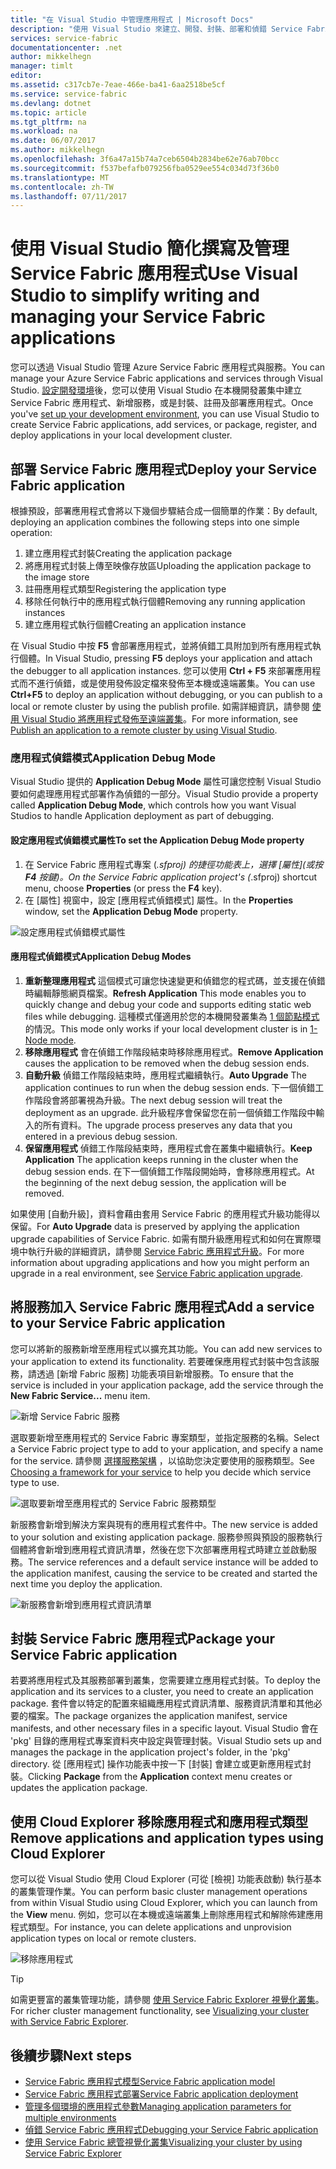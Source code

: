 ```yaml
---
title: "在 Visual Studio 中管理應用程式 | Microsoft Docs"
description: "使用 Visual Studio 來建立、開發、封裝、部署和偵錯 Service Fabric 應用程式和服務。"
services: service-fabric
documentationcenter: .net
author: mikkelhegn
manager: timlt
editor: 
ms.assetid: c317cb7e-7eae-466e-ba41-6aa2518be5cf
ms.service: service-fabric
ms.devlang: dotnet
ms.topic: article
ms.tgt_pltfrm: na
ms.workload: na
ms.date: 06/07/2017
ms.author: mikkelhegn
ms.openlocfilehash: 3f6a47a15b74a7ceb6504b2834be62e76ab70bcc
ms.sourcegitcommit: f537befafb079256fba0529ee554c034d73f36b0
ms.translationtype: MT
ms.contentlocale: zh-TW
ms.lasthandoff: 07/11/2017
---
```

# <a name="use-visual-studio-to-simplify-writing-and-managing-your-service-fabric-applications"></a><span data-ttu-id="2ceb7-103">使用 Visual Studio 簡化撰寫及管理 Service Fabric 應用程式</span><span class="sxs-lookup"><span data-stu-id="2ceb7-103">Use Visual Studio to simplify writing and managing your Service Fabric applications</span></span>
<span data-ttu-id="2ceb7-104">您可以透過 Visual Studio 管理 Azure Service Fabric 應用程式與服務。</span><span class="sxs-lookup"><span data-stu-id="2ceb7-104">You can manage your Azure Service Fabric applications and services through Visual Studio.</span></span> <span data-ttu-id="2ceb7-105">[設定開發環境](service-fabric-get-started.md)後，您可以使用 Visual Studio 在本機開發叢集中建立 Service Fabric 應用程式、新增服務，或是封裝、註冊及部署應用程式。</span><span class="sxs-lookup"><span data-stu-id="2ceb7-105">Once you've [set up your development environment](service-fabric-get-started.md), you can use Visual Studio to create Service Fabric applications, add services, or package, register, and deploy applications in your local development cluster.</span></span>

## <a name="deploy-your-service-fabric-application"></a><span data-ttu-id="2ceb7-106">部署 Service Fabric 應用程式</span><span class="sxs-lookup"><span data-stu-id="2ceb7-106">Deploy your Service Fabric application</span></span>
<span data-ttu-id="2ceb7-107">根據預設，部署應用程式會將以下幾個步驟結合成一個簡單的作業：</span><span class="sxs-lookup"><span data-stu-id="2ceb7-107">By default, deploying an application combines the following steps into one simple operation:</span></span>

1. <span data-ttu-id="2ceb7-108">建立應用程式封裝</span><span class="sxs-lookup"><span data-stu-id="2ceb7-108">Creating the application package</span></span>
2. <span data-ttu-id="2ceb7-109">將應用程式封裝上傳至映像存放區</span><span class="sxs-lookup"><span data-stu-id="2ceb7-109">Uploading the application package to the image store</span></span>
3. <span data-ttu-id="2ceb7-110">註冊應用程式類型</span><span class="sxs-lookup"><span data-stu-id="2ceb7-110">Registering the application type</span></span>
4. <span data-ttu-id="2ceb7-111">移除任何執行中的應用程式執行個體</span><span class="sxs-lookup"><span data-stu-id="2ceb7-111">Removing any running application instances</span></span>
5. <span data-ttu-id="2ceb7-112">建立應用程式執行個體</span><span class="sxs-lookup"><span data-stu-id="2ceb7-112">Creating an application instance</span></span>

<span data-ttu-id="2ceb7-113">在 Visual Studio 中按 **F5** 會部署應用程式，並將偵錯工具附加到所有應用程式執行個體。</span><span class="sxs-lookup"><span data-stu-id="2ceb7-113">In Visual Studio, pressing **F5** deploys your application and attach the debugger to all application instances.</span></span> <span data-ttu-id="2ceb7-114">您可以使用 **Ctrl + F5** 來部署應用程式而不進行偵錯，或是使用發佈設定檔來發佈至本機或遠端叢集。</span><span class="sxs-lookup"><span data-stu-id="2ceb7-114">You can use **Ctrl+F5** to deploy an application without debugging, or you can publish to a local or remote cluster by using the publish profile.</span></span> <span data-ttu-id="2ceb7-115">如需詳細資訊，請參閱 [使用 Visual Studio 將應用程式發佈至遠端叢集](service-fabric-publish-app-remote-cluster.md)。</span><span class="sxs-lookup"><span data-stu-id="2ceb7-115">For more information, see [Publish an application to a remote cluster by using Visual Studio](service-fabric-publish-app-remote-cluster.md).</span></span>

### <a name="application-debug-mode"></a><span data-ttu-id="2ceb7-116">應用程式偵錯模式</span><span class="sxs-lookup"><span data-stu-id="2ceb7-116">Application Debug Mode</span></span>
<span data-ttu-id="2ceb7-117">Visual Studio 提供的 **Application Debug Mode** 屬性可讓您控制 Visual Studio 要如何處理應用程式部署作為偵錯的一部分。</span><span class="sxs-lookup"><span data-stu-id="2ceb7-117">Visual Studio provide a property called **Application Debug Mode**, which controls how you want Visual Studios to handle Application deployment as part of debugging.</span></span>

#### <a name="to-set-the-application-debug-mode-property"></a><span data-ttu-id="2ceb7-118">設定應用程式偵錯模式屬性</span><span class="sxs-lookup"><span data-stu-id="2ceb7-118">To set the Application Debug Mode property</span></span>
1. <span data-ttu-id="2ceb7-119">在 Service Fabric 應用程式專案 (*.sfproj) 的捷徑功能表上，選擇 [屬性]\(或按 **F4** 按鍵)。</span><span class="sxs-lookup"><span data-stu-id="2ceb7-119">On the Service Fabric application project's (*.sfproj) shortcut menu, choose **Properties** (or press the **F4** key).</span></span>
2. <span data-ttu-id="2ceb7-120">在 [屬性] 視窗中，設定 [應用程式偵錯模式] 屬性。</span><span class="sxs-lookup"><span data-stu-id="2ceb7-120">In the **Properties** window, set the **Application Debug Mode** property.</span></span>

![設定應用程式偵錯模式屬性][debugmodeproperty]

#### <a name="application-debug-modes"></a><span data-ttu-id="2ceb7-122">應用程式偵錯模式</span><span class="sxs-lookup"><span data-stu-id="2ceb7-122">Application Debug Modes</span></span>

1. <span data-ttu-id="2ceb7-123">**重新整理應用程式** 這個模式可讓您快速變更和偵錯您的程式碼，並支援在偵錯時編輯靜態網頁檔案。</span><span class="sxs-lookup"><span data-stu-id="2ceb7-123">**Refresh Application** This mode enables you to quickly change and debug your code and supports editing static web files while debugging.</span></span> <span data-ttu-id="2ceb7-124">這種模式僅適用於您的本機開發叢集為 [1 個節點模式](/service-fabric-get-started-with-a-local-cluster.md#one-node-and-five-node-cluster-mode)的情況。</span><span class="sxs-lookup"><span data-stu-id="2ceb7-124">This mode only works if your local development cluster is in [1-Node mode](/service-fabric-get-started-with-a-local-cluster.md#one-node-and-five-node-cluster-mode).</span></span>
2. <span data-ttu-id="2ceb7-125">**移除應用程式** 會在偵錯工作階段結束時移除應用程式。</span><span class="sxs-lookup"><span data-stu-id="2ceb7-125">**Remove Application** causes the application to be removed when the debug session ends.</span></span>
3. <span data-ttu-id="2ceb7-126">**自動升級** 偵錯工作階段結束時，應用程式繼續執行。</span><span class="sxs-lookup"><span data-stu-id="2ceb7-126">**Auto Upgrade** The application continues to run when the debug session ends.</span></span> <span data-ttu-id="2ceb7-127">下一個偵錯工作階段會將部署視為升級。</span><span class="sxs-lookup"><span data-stu-id="2ceb7-127">The next debug session will treat the deployment as an upgrade.</span></span> <span data-ttu-id="2ceb7-128">此升級程序會保留您在前一個偵錯工作階段中輸入的所有資料。</span><span class="sxs-lookup"><span data-stu-id="2ceb7-128">The upgrade process preserves any data that you entered in a previous debug session.</span></span>
4. <span data-ttu-id="2ceb7-129">**保留應用程式** 偵錯工作階段結束時，應用程式會在叢集中繼續執行。</span><span class="sxs-lookup"><span data-stu-id="2ceb7-129">**Keep Application** The application keeps running in the cluster when the debug session ends.</span></span> <span data-ttu-id="2ceb7-130">在下一個偵錯工作階段開始時，會移除應用程式。</span><span class="sxs-lookup"><span data-stu-id="2ceb7-130">At the beginning of the next debug session, the application will be removed.</span></span>

<span data-ttu-id="2ceb7-131">如果使用 [自動升級]，資料會藉由套用 Service Fabric 的應用程式升級功能得以保留。</span><span class="sxs-lookup"><span data-stu-id="2ceb7-131">For **Auto Upgrade** data is preserved by applying the application upgrade capabilities of Service Fabric.</span></span> <span data-ttu-id="2ceb7-132">如需有關升級應用程式和如何在實際環境中執行升級的詳細資訊，請參閱 [Service Fabric 應用程式升級](service-fabric-application-upgrade.md)。</span><span class="sxs-lookup"><span data-stu-id="2ceb7-132">For more information about upgrading applications and how you might perform an upgrade in a real environment, see [Service Fabric application upgrade](service-fabric-application-upgrade.md).</span></span>

## <a name="add-a-service-to-your-service-fabric-application"></a><span data-ttu-id="2ceb7-133">將服務加入 Service Fabric 應用程式</span><span class="sxs-lookup"><span data-stu-id="2ceb7-133">Add a service to your Service Fabric application</span></span>
<span data-ttu-id="2ceb7-134">您可以將新的服務新增至應用程式以擴充其功能。</span><span class="sxs-lookup"><span data-stu-id="2ceb7-134">You can add new services to your application to extend its functionality.</span></span>  <span data-ttu-id="2ceb7-135">若要確保應用程式封裝中包含該服務，請透過 [新增 Fabric 服務]  功能表項目新增服務。</span><span class="sxs-lookup"><span data-stu-id="2ceb7-135">To ensure that the service is included in your application package, add the service through the **New Fabric Service...** menu item.</span></span>

![新增 Service Fabric 服務][newservice]

<span data-ttu-id="2ceb7-137">選取要新增至應用程式的 Service Fabric 專案類型，並指定服務的名稱。</span><span class="sxs-lookup"><span data-stu-id="2ceb7-137">Select a Service Fabric project type to add to your application, and specify a name for the service.</span></span>  <span data-ttu-id="2ceb7-138">請參閱 [選擇服務架構](service-fabric-choose-framework.md) ，以協助您決定要使用的服務類型。</span><span class="sxs-lookup"><span data-stu-id="2ceb7-138">See [Choosing a framework for your service](service-fabric-choose-framework.md) to help you decide which service type to use.</span></span>

![選取要新增至應用程式的 Service Fabric 服務類型][addserviceproject]

<span data-ttu-id="2ceb7-140">新服務會新增到解決方案與現有的應用程式套件中。</span><span class="sxs-lookup"><span data-stu-id="2ceb7-140">The new service is added to your solution and existing application package.</span></span> <span data-ttu-id="2ceb7-141">服務參照與預設的服務執行個體將會新增到應用程式資訊清單，然後在您下次部署應用程式時建立並啟動服務。</span><span class="sxs-lookup"><span data-stu-id="2ceb7-141">The service references and a default service instance will be added to the application manifest, causing the service to be created and started the next time you deploy the application.</span></span>

![新服務會新增到應用程式資訊清單][newserviceapplicationmanifest]

## <a name="package-your-service-fabric-application"></a><span data-ttu-id="2ceb7-143">封裝 Service Fabric 應用程式</span><span class="sxs-lookup"><span data-stu-id="2ceb7-143">Package your Service Fabric application</span></span>
<span data-ttu-id="2ceb7-144">若要將應用程式及其服務部署到叢集，您需要建立應用程式封裝。</span><span class="sxs-lookup"><span data-stu-id="2ceb7-144">To deploy the application and its services to a cluster, you need to create an application package.</span></span>  <span data-ttu-id="2ceb7-145">套件會以特定的配置來組織應用程式資訊清單、服務資訊清單和其他必要的檔案。</span><span class="sxs-lookup"><span data-stu-id="2ceb7-145">The package organizes the application manifest, service manifests, and other necessary files in a specific layout.</span></span>  <span data-ttu-id="2ceb7-146">Visual Studio 會在 'pkg' 目錄的應用程式專案資料夾中設定與管理封裝。</span><span class="sxs-lookup"><span data-stu-id="2ceb7-146">Visual Studio sets up and manages the package in the application project's folder, in the 'pkg' directory.</span></span>  <span data-ttu-id="2ceb7-147">從 [應用程式] 操作功能表中按一下 [封裝] 會建立或更新應用程式封裝。</span><span class="sxs-lookup"><span data-stu-id="2ceb7-147">Clicking **Package** from the **Application** context menu creates or updates the application package.</span></span>

## <a name="remove-applications-and-application-types-using-cloud-explorer"></a><span data-ttu-id="2ceb7-148">使用 Cloud Explorer 移除應用程式和應用程式類型</span><span class="sxs-lookup"><span data-stu-id="2ceb7-148">Remove applications and application types using Cloud Explorer</span></span>
<span data-ttu-id="2ceb7-149">您可以從 Visual Studio 使用 Cloud Explorer (可從 [檢視]  功能表啟動) 執行基本的叢集管理作業。</span><span class="sxs-lookup"><span data-stu-id="2ceb7-149">You can perform basic cluster management operations from within Visual Studio using Cloud Explorer, which you can launch from the **View** menu.</span></span> <span data-ttu-id="2ceb7-150">例如，您可以在本機或遠端叢集上刪除應用程式和解除佈建應用程式類型。</span><span class="sxs-lookup"><span data-stu-id="2ceb7-150">For instance, you can delete applications and unprovision application types on local or remote clusters.</span></span>

![移除應用程式][removeapplication]

> [!TIP]
> <span data-ttu-id="2ceb7-152">如需更豐富的叢集管理功能，請參閱 [使用 Service Fabric Explorer 視覺化叢集](service-fabric-visualizing-your-cluster.md)。</span><span class="sxs-lookup"><span data-stu-id="2ceb7-152">For richer cluster management functionality, see [Visualizing your cluster with Service Fabric Explorer](service-fabric-visualizing-your-cluster.md).</span></span>
>
>

<!--Every topic should have next steps and links to the next logical set of content to keep the customer engaged-->
## <a name="next-steps"></a><span data-ttu-id="2ceb7-153">後續步驟</span><span class="sxs-lookup"><span data-stu-id="2ceb7-153">Next steps</span></span>
* [<span data-ttu-id="2ceb7-154">Service Fabric 應用程式模型</span><span class="sxs-lookup"><span data-stu-id="2ceb7-154">Service Fabric application model</span></span>](service-fabric-application-model.md)
* [<span data-ttu-id="2ceb7-155">Service Fabric 應用程式部署</span><span class="sxs-lookup"><span data-stu-id="2ceb7-155">Service Fabric application deployment</span></span>](service-fabric-deploy-remove-applications.md)
* [<span data-ttu-id="2ceb7-156">管理多個環境的應用程式參數</span><span class="sxs-lookup"><span data-stu-id="2ceb7-156">Managing application parameters for multiple environments</span></span>](service-fabric-manage-multiple-environment-app-configuration.md)
* [<span data-ttu-id="2ceb7-157">偵錯 Service Fabric 應用程式</span><span class="sxs-lookup"><span data-stu-id="2ceb7-157">Debugging your Service Fabric application</span></span>](service-fabric-debugging-your-application.md)
* [<span data-ttu-id="2ceb7-158">使用 Service Fabric 總管視覺化叢集</span><span class="sxs-lookup"><span data-stu-id="2ceb7-158">Visualizing your cluster by using Service Fabric Explorer</span></span>](service-fabric-visualizing-your-cluster.md)

<!--Image references-->
[addserviceproject]:./media/service-fabric-manage-application-in-visual-studio/addserviceproject.png
[manageservicefabric]: ./media/service-fabric-manage-application-in-visual-studio/manageservicefabric.png
[newservice]:./media/service-fabric-manage-application-in-visual-studio/newservice.png
[newserviceapplicationmanifest]:./media/service-fabric-manage-application-in-visual-studio/newserviceapplicationmanifest.png
[debugmodeproperty]:./media/service-fabric-manage-application-in-visual-studio/debugmodeproperty.png
[removeapplication]:./media/service-fabric-manage-application-in-visual-studio/removeapplication.png